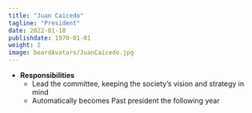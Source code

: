 ```yaml
---
title: "Juan Caicedo"
tagline: "President"
date: 2022-01-18
publishdate: 1970-01-01
weight: 2
image: boardAvatars/JuanCaicedo.jpg
---
```


- **Responsibilities**
  - Lead the committee, keeping the society’s vision and strategy in mind
  - Automatically becomes Past president the following year


